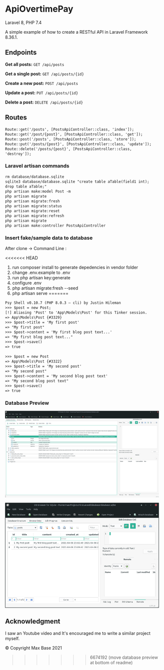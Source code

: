 # ApiOvertimePay

Laravel 8, PHP 7.4

A simple example of how to create a RESTful API in Laravel Framework 8.36.1.

## Endpoints

**Get all posts:** `GET /api/posts`

**Get a single post:** `GET /api/posts/{id}`

**Create a new post:** `POST /api/posts`

**Update a post:** `PUT /api/posts/{id}`

**Delete a post:** `DELETE /api/posts/{id}`

## Routes

```
Route::get('/posts', [PostsApiController::class, 'index']);
Route::get('/post/{post}', [PostsApiController::class, 'get']);
Route::post('/posts', [PostsApiController::class, 'store']);
Route::put('/posts/{post}', [PostsApiController::class, 'update']);
Route::delete('/posts/{post}', [PostsApiController::class, 'destroy']);
```

### Laravel artisan commands

```
rm database/database.sqlite
sqlite3 database/database.sqlite "create table aTable(field1 int); drop table aTable;"
php artisan make:model Post -m
php artisan migrate
php artisan migrate:fresh
php artisan migrate:status
php artisan migrate:reset
php artisan migrate:refresh
php artisan migrate
php artisan make:controller PostsApiController
```

### Insert fake/sample data to database

After clone -> Command Line :

<<<<<<< HEAD
1. run composer install to generate depedencies in vendor folder
2. change .env.example to .env
3. run php artisan key:generate
4. configure .env
5. php artisan migrate:fresh --seed
6. php artisan serve
=======
```
Psy Shell v0.10.7 (PHP 8.0.3 — cli) by Justin Hileman
>>> $post = new Post;
[!] Aliasing 'Post' to 'App\Models\Post' for this Tinker session.
=> App\Models\Post {#3329}
>>> $post->title = 'My first post'
=> "My first post"
>>> $post->content = 'My first blog post text...'
=> "My first blog post text..."
>>> $post->save()
=> true

>>> $post = new Post
=> App\Models\Post {#3322}
>>> $post->title = 'My second post'
=> "My second post"
>>> $post->content = 'My second blog post text'
=> "My second blog post text"
>>> $post->save()
=> true
```

### Database Preview

![sqlite laravel sample project database preview](sqlite-preview.png)

![sqlite laravel sample project database preview](database-post-table-preview.png)

## Acknowledgment

I saw an Youtube video and It's encouraged me to write a similar project myself.

© Copyright Max Base 2021
>>>>>>> 6674192 (move database preview at bottom of readme)
